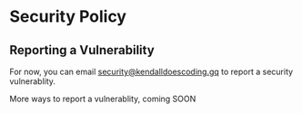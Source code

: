 # Security Policy

## Reporting a Vulnerability

For now, you can email security@kendalldoescoding.gq to report a security vulnerablity.

More ways to report a vulnerablity, coming SOON
